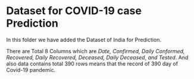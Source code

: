 # Dataset for COVID-19 case Prediction

In this folder we have added the Dataset of India for Prediction.

There are Total 8 Columns which are _Date, Confirmed, Daily Conformed, Recovered, Daily Recovered, Deceased, Daily Deceased, and Tested_.
And also data contains total 390 rows means that the record of 390 day of Covid-19 pandemic.


